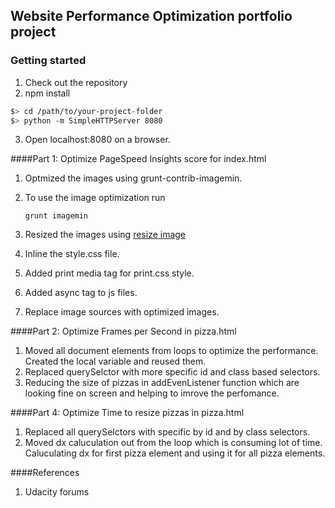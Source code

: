 ## Website Performance Optimization portfolio project
### Getting started
1. Check out the repository
2. npm install

  ```bash
  $> cd /path/to/your-project-folder
  $> python -m SimpleHTTPServer 8080
  ```
3. Open localhost:8080 on a browser.

####Part 1: Optimize PageSpeed Insights score for index.html
1. Optmized the images using grunt-contrib-imagemin.
2. To use the image optimization run 
   ```
   grunt imagemin
   ```

3. Resized the images using [resize image](http://resizeimage.net/)
4. Inline the style.css file.
5. Added print media tag for print.css style.
6. Added async tag to js files.
7. Replace image sources with optimized images.
    
####Part 2: Optimize Frames per Second in pizza.html
1. Moved all document elements from loops to optimize the performance. Created the local variable and reused them.
2. Replaced querySelctor with more specific id and class based selectors.
3. Reducing the size of pizzas in addEvenListener function which are looking fine on screen and helping to imrove the perfomance.

####Part 4: Optimize Time to resize pizzas in pizza.html
1. Replaced all querySelctors with specific by id and by class selectors.
2. Moved dx caluculation out from the loop which is consuming lot of time. Caluculating dx for first pizza element and using it for all pizza elements.

####References
1. Udacity forums 

